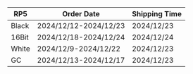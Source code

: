 |**RP5**|   **Order Date**    |**Shipping Time**|
|-------|---------------------|-----------------|
| Black |2024/12/12-2024/12/23|   2024/12/23    |
| 16Bit |2024/12/18-2024/12/24|   2024/12/24    |
| White |2024/12/9-2024/12/22 |   2024/12/23    |
|  GC   |2024/12/13-2024/12/17|   2024/12/23    |
